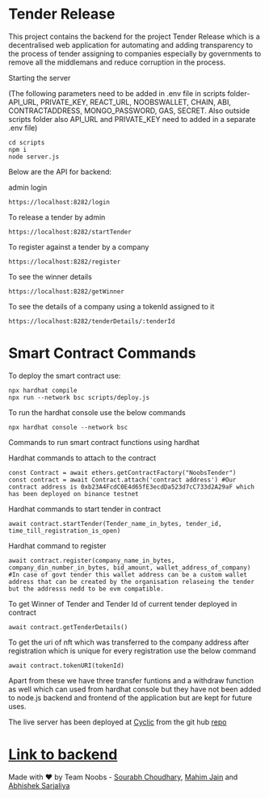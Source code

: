 # Tender Release

This project contains the backend for the project Tender Release which is a decentralised web application for automating and adding transparency to the process of tender assigning to companies especially by governments to remove all the middlemans and reduce corruption in the process.

Starting the server

(The following parameters need to be added in .env file in scripts folder- API_URL, PRIVATE_KEY, REACT_URL, NOOBSWALLET, CHAIN, ABI, CONTRACTADDRESS, MONGO_PASSWORD, GAS, SECRET. Also outside scripts folder also API_URL and PRIVATE_KEY need to added in a separate .env file)
```starting the server
cd scripts
npm i
node server.js
```

Below are the API for backend:

admin login

```admin login
https://localhost:8282/login
```

To release a tender by admin

```To release a tender by admin
https://localhost:8282/startTender
```

To register against a tender by a company

```To register against a tender by a company
https://localhost:8282/register
```

To see the winner details

```To see the winner details
https://localhost:8282/getWinner
```

To see the details of a company using a tokenId assigned to it

```To see the details of a company using a tokenId assigned to it
https://localhost:8282/tenderDetails/:tenderId
```

# Smart Contract Commands

To deploy the smart contract use:

```deploying smart contract
npx hardhat compile
npx run --network bsc scripts/deploy.js
```

To run the hardhat console use the below commands

``` running hardhat console
npx hardhat console --network bsc
```
Commands to run smart contract functions using hardhat

Hardhat commands to attach to the contract

``` Hardhat commands to attach to the contract
const Contract = await ethers.getContractFactory("NoobsTender")
const contract = await Contract.attach('contract address') #Our contract address is 0xb23A4FcdC0E4d65fE3ecdDa523d7cC733d2A29aF which has been deployed on binance testnet
```

Hardhat commands to start tender in contract

``` Hardhat command to start tender in contract
await contract.startTender(Tender_name_in_bytes, tender_id, time_till_registration_is_open)
```

Hardhat command to register

``` Hardhat command to register
await contract.register(company_name_in_bytes, company_din_number_in_bytes, bid_amount, wallet_address_of_company) 
#In case of govt tender this wallet address can be a custom wallet address that can be created by the organisation relaseing the tender but the addresss nedd to be evm compatible.
```

To get Winner of Tender and Tender Id of current tender deployed in contract

``` To get Winner of Tender and Tender Id of current tender deployed in contract
await contract.getTenderDetails()
```

To get the uri of nft which was transferred to the company address after registration which is unique for every registration use the below command

``` get the uri of nft
await contract.tokenURI(tokenId)
```

Apart from these we have three transfer funtions and a withdraw function as well which can used from hardhat console but they have not been added to node.js backend and frontend of the application but are kept for future uses.

The live server has been deployed at [Cyclic](https://app.cyclic.sh/) from the git hub [repo](https://github.com/SD-IITKGP/starter-micro-api)

# [Link to backend](https://tenderrelease.cyclic.app)

Made with ❤️ by Team Noobs - [Sourabh Choudhary](https://github.com/SD-IITKGP), [Mahim Jain](https://github.com/jainmahim) and [Abhishek Sarjaliya](https://github.com/Abhi21sar)
